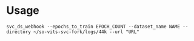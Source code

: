 # Usage
```svc_ds_webhook --epochs_to_train EPOCH_COUNT --dataset_name NAME --directory ~/so-vits-svc-fork/logs/44k --url "URL"```
